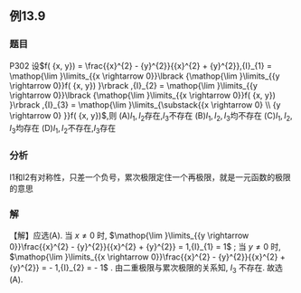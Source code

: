 ## 例13.9
### 题目
P302 设$f( {x, y}) = \frac{{x}^{2} - {y}^{2}}{{x}^{2} + {y}^{2}},{I}_{1} = \mathop{\lim }\limits_{{x \rightarrow 0}}\lbrack {\mathop{\lim }\limits_{{y \rightarrow 0}}f( {x, y}) }\rbrack ,{I}_{2} = \mathop{\lim }\limits_{{y \rightarrow 0}}\lbrack {\mathop{\lim }\limits_{{x \rightarrow 0}}f( {x, y}) }\rbrack ,{I}_{3} = \mathop{\lim }\limits_{\substack{{x \rightarrow 0} \\ {y \rightarrow 0} }}f( {x, y})$,则
(A)${I}_{1},{I}_{2}$存在,${I}_{3}$不存在 
(B)${I}_{1},{I}_{2},{I}_{3}$均不存在
(C)${I}_{1},{I}_{2},{I}_{3}$均存在 
(D)${I}_{1},{I}_{2}$不存在,${I}_{3}$存在
### 分析
I1和I2有对称性，只差一个负号，累次极限定住一个再极限，就是一元函数的极限的意思
### 解
【解】应选(A).
当 $x \neq 0$ 时, $\mathop{\lim }\limits_{{y \rightarrow 0}}\frac{{x}^{2} - {y}^{2}}{{x}^{2} + {y}^{2}} = 1,{I}_{1} = 1$ ;
当 $y \neq 0$ 时, $\mathop{\lim }\limits_{{x \rightarrow 0}}\frac{{x}^{2} - {y}^{2}}{{x}^{2} + {y}^{2}} = - 1,{I}_{2} = - 1$ .
由二重极限与累次极限的关系知, ${I}_{3}$ 不存在. 故选(A).